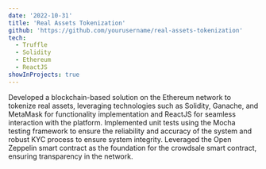 ```yaml
---
date: '2022-10-31'
title: 'Real Assets Tokenization'
github: 'https://github.com/yourusername/real-assets-tokenization'
tech:
  - Truffle
  - Solidity
  - Ethereum
  - ReactJS
showInProjects: true
---
```


Developed a blockchain-based solution on the Ethereum network to tokenize real assets, leveraging technologies such as Solidity, Ganache, and MetaMask for functionality implementation and ReactJS for seamless interaction with the platform. Implemented unit tests using the Mocha testing framework to ensure the reliability and accuracy of the system and robust KYC process to ensure system integrity. Leveraged the Open Zeppelin smart contract as the foundation for the crowdsale smart contract, ensuring transparency in the network.
